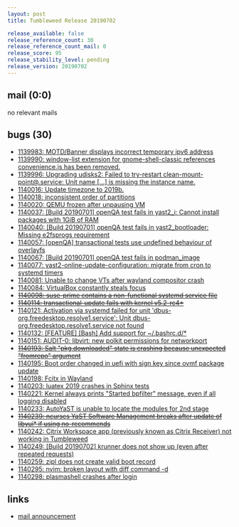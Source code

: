 ```yaml
---
layout: post
title: Tumbleweed Release 20190702

release_available: false
release_reference_count: 30
release_reference_count_mail: 0
release_score: 95
release_stability_level: pending
release_version: 20190702
---
```


## mail (0:0)

no relevant mails

## bugs (30)

<!--more-->

- [1139983: MOTD/Banner displays incorrect temporary ipv6 address](https://bugzilla.opensuse.org/show_bug.cgi?id=1139983)
- [1139990: window-list extension for gnome-shell-classic references convenience.js has been removed.](https://bugzilla.opensuse.org/show_bug.cgi?id=1139990)
- [1139996: Upgrading udisks2: Failed to try-restart clean-mount-point@.service: Unit name \[...\] is missing the instance name.](https://bugzilla.opensuse.org/show_bug.cgi?id=1139996)
- [1140016: Update timezone to 2019b.](https://bugzilla.opensuse.org/show_bug.cgi?id=1140016)
- [1140018: inconsistent order of partitions](https://bugzilla.opensuse.org/show_bug.cgi?id=1140018)
- [1140020: QEMU frozen after unpausing VM](https://bugzilla.opensuse.org/show_bug.cgi?id=1140020)
- [1140037: \[Build 20190701\] openQA test fails in yast2_i: Cannot install packages with 1GiB of RAM](https://bugzilla.opensuse.org/show_bug.cgi?id=1140037)
- [1140040: \[Build 20190701\] openQA test fails in yast2_bootloader: Missing e2fsprogs requirement](https://bugzilla.opensuse.org/show_bug.cgi?id=1140040)
- [1140057: \[openQA\] transactional tests use undefined behaviour of overlayfs](https://bugzilla.opensuse.org/show_bug.cgi?id=1140057)
- [1140067: \[Build 20190701\] openQA test fails in podman_image](https://bugzilla.opensuse.org/show_bug.cgi?id=1140067)
- [1140077: yast2-online-update-configuration: migrate from cron to systemd timers](https://bugzilla.opensuse.org/show_bug.cgi?id=1140077)
- [1140081: Unable to change VTs after wayland compositor crash](https://bugzilla.opensuse.org/show_bug.cgi?id=1140081)
- [1140084: VirtualBox constantly steals focus](https://bugzilla.opensuse.org/show_bug.cgi?id=1140084)
- ~~[1140098: suse-prime contains a non-functional systemd service file](https://bugzilla.opensuse.org/show_bug.cgi?id=1140098)~~
- ~~[1140114: transactional-update fails with kernel v5.2-rc4+](https://bugzilla.opensuse.org/show_bug.cgi?id=1140114)~~
- [1140121: Activation via systemd failed for unit 'dbus-org.freedesktop.resolve1.service': Unit dbus-org.freedesktop.resolve1.service not found](https://bugzilla.opensuse.org/show_bug.cgi?id=1140121)
- [1140132: \[FEATURE\] \[Bash\] Add support for ~/.bashrc.d/*](https://bugzilla.opensuse.org/show_bug.cgi?id=1140132)
- [1140151: AUDIT-0: libvirt: new polkit permissions for networkport](https://bugzilla.opensuse.org/show_bug.cgi?id=1140151)
- ~~[1140193: Salt "pkg.downloaded" state is crashing because unexpected "fromrepo" argument](https://bugzilla.opensuse.org/show_bug.cgi?id=1140193)~~
- [1140195: Boot order changed in uefi with sign key since ovmf package update](https://bugzilla.opensuse.org/show_bug.cgi?id=1140195)
- [1140198: Fcitx in Wayland](https://bugzilla.opensuse.org/show_bug.cgi?id=1140198)
- [1140203: luatex 2019 crashes in Sphinx tests](https://bugzilla.opensuse.org/show_bug.cgi?id=1140203)
- [1140221: Kernel always prints "Started bpfilter" message, even if all logging disabled](https://bugzilla.opensuse.org/show_bug.cgi?id=1140221)
- [1140233: AutoYaST is unable to locate the modules for 2nd stage](https://bugzilla.opensuse.org/show_bug.cgi?id=1140233)
- ~~[1140239: ncurses YaST Software Management breaks after update of libyui* if using no-recommends](https://bugzilla.opensuse.org/show_bug.cgi?id=1140239)~~
- [1140242: Citrix Workspace app (previously known as Citrix Receiver) not working in Tumbleweed](https://bugzilla.opensuse.org/show_bug.cgi?id=1140242)
- [1140249: \[Build 20190702\] krunner does not show up (even after repeated requests)](https://bugzilla.opensuse.org/show_bug.cgi?id=1140249)
- [1140259: zipl does not create valid boot record](https://bugzilla.opensuse.org/show_bug.cgi?id=1140259)
- [1140295: nvim: broken layout with diff command -d](https://bugzilla.opensuse.org/show_bug.cgi?id=1140295)
- [1140298: plasmashell crashes after login](https://bugzilla.opensuse.org/show_bug.cgi?id=1140298)



## links

- [mail announcement](https://lists.opensuse.org/opensuse-factory/2019-07/msg00068.html)
